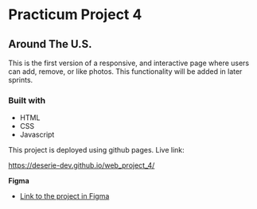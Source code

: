 # Practicum Project 4

## Around The U.S.

This is the first version of a responsive, and interactive page where users can add, remove, or like photos. This functionality will be added in later sprints.

### Built with

- HTML
- CSS
- Javascript

This project is deployed using github pages. Live link:

<https://deserie-dev.github.io/web_project_4/>

**Figma**

- [Link to the project in Figma](https://www.figma.com/file/SurN1jaeEQIhuZEDMhmWWf/Sprint-4-Around-The-U.S.-desktop-mobile?node-id=0%3A1)
